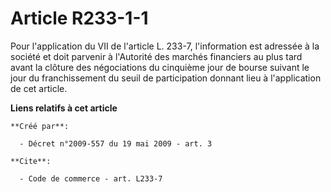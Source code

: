 # Article R233-1-1

Pour l'application du VII de l'article L. 233-7, l'information est adressée à la société et doit parvenir à l'Autorité des
marchés financiers au plus tard avant la clôture des négociations du cinquième jour de bourse suivant le jour du
franchissement du seuil de participation donnant lieu à l'application de cet article.

**Liens relatifs à cet article**

	**Créé par**:

	  - Décret n°2009-557 du 19 mai 2009 - art. 3

	**Cite**:

	  - Code de commerce - art. L233-7
